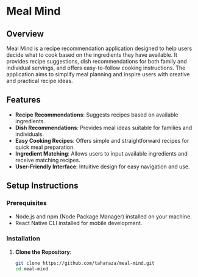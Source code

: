 # Meal Mind

## Overview

Meal Mind is a recipe recommendation application designed to help users decide what to cook based on the ingredients they have available. It provides recipe suggestions, dish recommendations for both family and individual servings, and offers easy-to-follow cooking instructions. The application aims to simplify meal planning and inspire users with creative and practical recipe ideas.

## Features

- **Recipe Recommendations**: Suggests recipes based on available ingredients.
- **Dish Recommendations**: Provides meal ideas suitable for families and individuals.
- **Easy Cooking Recipes**: Offers simple and straightforward recipes for quick meal preparation.
- **Ingredient Matching**: Allows users to input available ingredients and receive matching recipes.
- **User-Friendly Interface**: Intuitive design for easy navigation and use.

## Setup Instructions

### Prerequisites

- Node.js and npm (Node Package Manager) installed on your machine.
- React Native CLI installed for mobile development.

### Installation

1. **Clone the Repository**:
   ```bash
   git clone https://github.com/taharaza/meal-mind.git
   cd meal-mind
